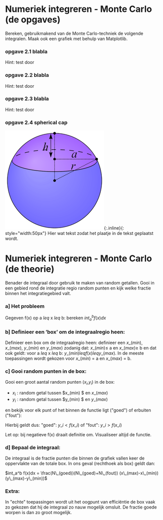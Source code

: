 # Numeriek integreren - Monte Carlo (de opgaves)

Bereken, gebruikmakend van de Monte Carlo-techniek de volgende integralen. 
Maak ook een grafiek met behulp van Matplotlib.

### opgave 2.1 blabla
Hint: test door

### opgave 2.2 blabla
Hint: test door

### opgave 2.3 blabla
Hint: test door

### opgave 2.4 spherical cap

![Spherical Cap](SphericalCap.png){:.inline}{: style="width:50px"} Hier wat tekst zodat het plaatje in de tekst geplaatst wordt.

# Numeriek integreren - Monte Carlo (de theorie)

Benader de integraal door gebruik te maken van random getallen. Gooi in 
een gebied rond de integratie regio random punten en kijk welke fractie 
binnen het integratiegebied valt.

### a] Het probleem

Gegeven f(x) op a $leq$ x $leq$ b: bereken $int_a^b f(x)dx$

### b] Definieer een ’box’ om de integraalregio heen:

Definieer een box om de integraalregio heen: definieer een 
$x\_(min)$, $x\_(max)$, $y\_(min)$ en $y\_(max)$ zodanig 
dat: $x\_(min) \leq$ a en $x\_(max) \geq$ b en dat ook geldt: 
voor a $leq$ x $leq$ b: $y\_(min) leq f(x) leq y\_(max)$. 
In de meeste toepassingen wordt gekozen voor $x\_(min)$ = a en $x\_(max)$ = b.

### c] Gooi random punten in de box:

Gooi een groot aantal random punten ($x_i$,$y_i$) in de box:

  * $x_i$ : random getal tussen $x\_(min) $ en $x\_(max)$
  * $y_i$ :	random getal tussen $y\_(min) $ en $y\_(max)$

en bekijk voor elk punt of het binnen de functie ligt ("goed") of erbuiten ("fout"):

Hierbij geldt dus: "goed": $y\_i < f(x\_i)$ of "fout": $y\_i > f(x\_i)$

Let op: bij negatieve f(x) draait definitie om. Visualiseer altijd de functie.

### d] Bepaal de integraal:

De integraal is de fractie punten die binnen de grafiek vallen keer de 
oppervlakte van de totale box. In ons geval (rechthoek als box) geldt dan:

$int_a^b f(x)dx = \frac(N\_(goed))(N\_(goed)+N\_(fout)) (x\_(max)-x\_(min)) (y\_(max)-y\_(min))$

### Extra:

In "echte" toepassingen wordt uit het oogpunt van efficiëntie de box vaak zo gekozen dat hij de integraal zo nauw mogelijk omsluit. De fractie goede worpen is dan zo groot mogelijk.
